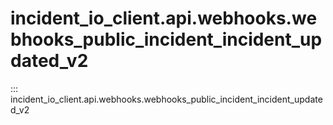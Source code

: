 # incident_io_client.api.webhooks.webhooks_public_incident_incident_updated_v2

::: incident_io_client.api.webhooks.webhooks_public_incident_incident_updated_v2
